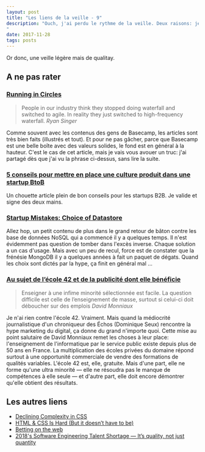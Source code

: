 ```yaml
---
layout: post
title: "Les liens de la veille - 9"
description: "Ouch, j'ai perdu le rythme de la veille. Deux raisons: je suis pas mal occupé à autre chose et par ailleurs, je dois bien dire que je trouve peu de contenus qui m'accroche ces dernières semaines. 
"
date: 2017-11-28
tags: posts
---
```


Or donc, une veille légère mais de qualitay. 

## A ne pas rater

### [Running in Circles](https://m.signalvnoise.com/running-in-circles-aae73d79ce19)

>People in our industry think they stopped doing waterfall and switched to agile. In reality they just switched to high-frequency waterfall.
><cite>Ryan Singer</cite>

Comme souvent avec les contenus des gens de Basecamp, les articles sont très bien faits (illustrés et tout). Et pour ne pas gâcher, parce que Basecamp est une belle boîte avec des valeurs solides, le fond est en général à la hauteur. C'est le cas de cet article, mais je vais vous avouer un truc: j'ai partagé dès que j'ai vu la phrase ci-dessus, sans lire la suite.


### [5 conseils pour mettre en place une culture produit dans une startup BtoB](https://medium.com/nerds-hopwork/5-conseils-pour-mettre-en-place-une-culture-produit-dans-une-startup-btob-1f09316e1dce)

Un chouette article plein de bon conseils pour les startups B2B. Je valide et signe des deux mains.

### [Startup Mistakes: Choice of Datastore](https://www.stavros.io/posts/startup-mistakes-datastore/)

Allez hop, un petit contenu de plus dans le grand retour de bâton contre les base de données NoSQL qui a commencé il y a quelques temps. 
Il n'est évidemment pas question de tomber dans l'excès inverse. Chaque solution a un cas d'usage. Mais avec un peu de recul, force est de constater que la frénésie MongoDB il y a quelques années à fait un paquet de dégats. Quand les choix sont dictés par la hype, ça finit en général mal &hellip;

### [Au sujet de l’école 42 et de la publicité dont elle bénéficie](http://binaire.blog.lemonde.fr/2017/11/09/au-sujet-de-lecole-42-et-de-la-publicite-dont-elle-beneficie/)

>Enseigner à une infime minorité sélectionnée est facile. La question difficile est celle de l’enseignement de masse, surtout si celui-ci doit déboucher sur des emplois
><cite>David Monniaux</cite>

Je n'ai rien contre l'école 42. Vraiment. Mais quand la médiocrité journalistique d'un chroniqueur des Échos (Dominique Seux) rencontre la hype marketing du digital, ça donne du grand n'importe quoi. 
Cette mise au point salutaire de David Monniaux remet les choses à leur place: l'enseignement de l'informatique par le service public existe depuis plus de 50 ans en France. La multiplication des écoles privées du domaine répond surtout à une opportunité commerciale de vendre des formations de qualités variables. L'école 42 est, elle, gratuite. Mais d'une part, elle ne forme qu'une ultra minorité — elle ne résoudra pas le manque de compétences à elle seule — et d'autre part, elle doit encore démontrer qu'elle obtient des résultats.

## Les autres liens

- [Declining Complexity in CSS](http://meyerweb.com/eric/thoughts/2017/11/14/declining-complexity-in-css/)
- [HTML & CSS Is Hard (But it doesn’t have to be)](https://internetingishard.com/html-and-css/)
- [Betting on the web](https://joreteg.com/blog/betting-on-the-web)
- [2018's Software Engineering Talent Shortage — It’s quality, not just quantity](https://hackernoon.com/2018s-software-engineering-talent-shortage-its-quality-not-just-quantity-6bdfa366b899)
